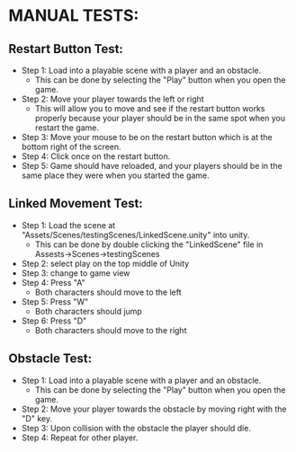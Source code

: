 # MANUAL TESTS:
## Restart Button Test:
* Step 1: Load into a playable scene with a player and an obstacle.
   - This can be done by selecting the "Play" button when you open the game.
* Step 2: Move your player towards the left or right
   - This will allow you to move and see if the restart button works properly because your player should be in the same spot when you restart the game.
* Step 3: Move your mouse to be on the restart button which is at the bottom right of the screen.
* Step 4: Click once on the restart button.
* Step 5: Game should have reloaded, and your players should be in the same place they were when you started the game.

## Linked Movement Test:

* Step 1: Load the scene at "Assets/Scenes/testingScenes/LinkedScene.unity" into unity.
   - This can be done by double clicking the "LinkedScene" file in Assests->Scenes->testingScenes
* Step 2: select play on the top middle of Unity
* Step 3: change to game view
* Step 4: Press "A"
   - Both characters should move to the left
* Step 5: Press "W"
   - Both characters should jump
* Step 6: Press "D"
   - Both characters should move to the right

## Obstacle Test:
* Step 1: Load into a playable scene with a player and an obstacle.
   - This can be done by selecting the "Play" button when you open the game.
* Step 2: Move your player towards the obstacle by moving right with the "D" key.
* Step 3: Upon collision with the obstacle the player should die. 
* Step 4: Repeat for other player.
